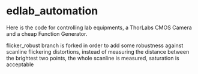 # edlab_automation

Here is the code for controlling lab equipments, a ThorLabs CMOS Camera and a cheap Function Generator.

flicker_robust branch is forked in order to add some robustness against scanline flickering distortions, instead of measuring the distance between the brightest two points, the whole scanline is measured, saturation is acceptable
